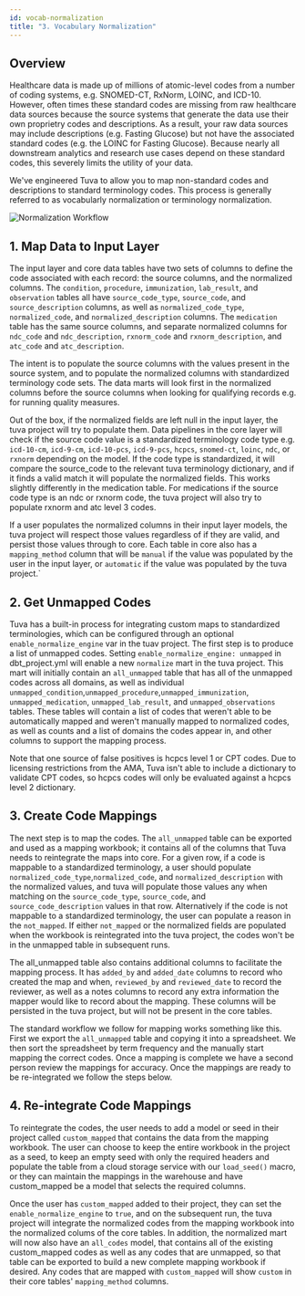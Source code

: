 ```yaml
---
id: vocab-normalization
title: "3. Vocabulary Normalization"
---
```


## Overview

Healthcare data is made up of millions of atomic-level codes from a number of coding systems, e.g.  SNOMED-CT, RxNorm, LOINC, and ICD-10.  However, often times these standard codes are missing from raw healthcare data sources because the source systems that generate the data use their own proprietry codes and descriptions.  As a result, your raw data sources may include descriptions (e.g. Fasting Glucose) but not have the associated standard codes (e.g. the LOINC for Fasting Glucose).  Because nearly all downstream analytics and research use cases depend on these standard codes, this severely limits the utility of your data.

We've engineered Tuva to allow you to map non-standard codes and descriptions to standard terminology codes.  This process is generally referred to as vocabularly normalization or terminology normalization.

![Normalization Workflow](/img/normalization_workflow.jpg)

## 1. Map Data to Input Layer

The input layer and core data tables have two sets of columns to define the code associated with each record: the 
source columns, and the normalized columns.  The `condition`, `procedure`, `immunization`, `lab_result`, and `observation` tables all have `source_code_type`, `source_code`, and `source_description` columns, as well as `normalized_code_type`, 
`normalized_code`, and `normalized_description` columns.  The `medication` table has the same source columns, and 
separate normalized columns for `ndc_code` and `ndc_description`, `rxnorm_code` and `rxnorm_description`, 
and `atc_code` and `atc_description`.

The intent is to populate the source columns with the values present in the source system, and to populate the normalized columns with standardized terminology code sets.  The data marts will look first in the normalized columns before the source columns when looking for qualifying records e.g. for running quality measures.

Out of the box, if the normalized fields are left null in the input layer, the tuva project will try to populate them.  Data pipelines in the core layer will check if the source code value is a standardized terminology code type e.g. `icd-10-cm`, `icd-9-cm`, `icd-10-pcs`, `icd-9-pcs`, `hcpcs`, `snomed-ct`, `loinc`, `ndc`, or `rxnorm` depending on the model.  If the code type is standardized, it will compare the source_code to the relevant tuva terminology dictionary, and if it finds a valid match it will populate the normalized fields.  This works slightly differently in the medication table.  For medications if the source code type is an ndc or rxnorm code, the tuva project will also try to populate rxnorm and atc level 3 codes.

If a user populates the normalized columns in their input layer models, the tuva project will respect those values 
regardless of if they are valid, and persist those values through to core. Each table in core also has a `mapping_method` column that will be `manual` if the value was populated by the user in the input layer, or `automatic` if the value was populated by the tuva project.`

## 2. Get Unmapped Codes

Tuva has a built-in process for integrating custom maps to standardized terminologies, which can be configured through an optional `enable_normalize_engine` var in the tuav project.  The first step is to produce a list of unmapped codes.  Setting `enable_normalize_engine: unmapped` in dbt_project.yml will enable a new `normalize` mart in the tuva project.  This mart will initially contain an `all_unmapped` table that has all of the unmapped codes across all domains, as well as individual `unmapped_condition`,`unmapped_procedure`,`unmapped_immunization`, `unmapped_medication`, `unmapped_lab_result`, and `unmapped_observations` tables.  These tables will contain a list of codes that weren't able to be automatically mapped and weren't manually mapped to normalized codes, as well as counts and a list of domains the codes appear in, and other columns to support the mapping process.

Note that one source of false positives is hcpcs level 1 or CPT codes.  Due to licensing restrictions from the AMA,
Tuva isn't able to include a dictionary to validate CPT codes, so hcpcs codes will only be evaluated against a hcpcs level 2 dictionary.

## 3. Create Code Mappings

 The next step is to map the codes.  The `all_unmapped` table can be exported and used as a mapping workbook; it contains all of the columns that Tuva needs to reintegrate the maps into core. For a given row, if a code is mappable to a standardized terminology, a user should populate `normalized_code_type`,`normalized_code`, and `normalized_description` with the normalized values, and tuva will populate those values any when matching on the `source_code_type`, `source_code`, and `source_code_description` values in that row.  Alternatively if the code is not mappable to a standardized terminology, the user can populate a reason in the `not_mapped`.  If either `not_mapped` or the normalized fields are populated when the workbook is reintegrated into the tuva project, the
codes won't be in the unmapped table in subsequent runs.

The all_unmapped table also contains additional columns to facilitate the mapping process.  It has `added_by` and `added_date` columns to record who created the map and when, `reviewed_by` and `reviewed_date` to record the reviewer, as well as a notes columns to record any extra information the mapper would like to record about the mapping.  These columns will be persisted in the tuva project, but will not be present in the core tables.

The standard workflow we follow for mapping works something like this.  First we export the `all_unmapped` table and copying it into a spreadsheet. We then sort the spreadsheet by term frequency and the manually start mapping the correct codes.  Once a mapping is complete we have a second person review the mappings for accuracy.  Once the mappings are ready to be re-integrated we follow the steps below.

## 4. Re-integrate Code Mappings

To reintegrate the codes, the user needs to add a model or seed in their project called `custom_mapped` that contains the data from the mapping workbook.  The user can choose to keep the entire workbook in the project as a seed, to keep an empty seed with only the required headers and populate the table from a cloud storage service with our `load_seed()` macro, or they can maintain the mappings in the warehouse and have custom_mapped be a model that selects the required columns.

Once the user has `custom_mapped` added to their project, they can set the `enable_normalize_engine` to `true`, and on the subsequent run, the tuva project will integrate the normalized codes from the mapping workbook into the normalized colums of the core tables.  In addition, the normalized mart will now also have an `all_codes` model, that contains all of the existing custom_mapped codes as well as any codes that are unmapped, so that table can be exported to build a new complete mapping workbook if desired. Any codes that are mapped with `custom_mapped` will show `custom` in their core tables' `mapping_method` columns.